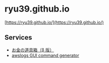 # ryu39.github.io

[https://ryu39.github.io/](https://ryu39.github.io/)

## Services

- [お金の道具箱（β 版）](https://money-toolbox.hommax39.com/)
- [awslogs GUI command generator](https://ryu39.github.io/tools/awslogs_command_generator.html)
